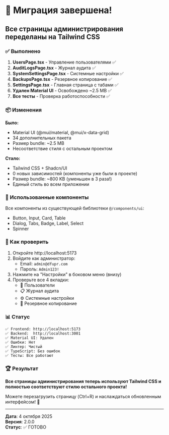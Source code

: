 # 🎉 Миграция завершена!

## Все страницы администрирования переделаны на Tailwind CSS

### ✅ Выполнено

1. **UsersPage.tsx** - Управление пользователями ✅
2. **AuditLogsPage.tsx** - Журнал аудита ✅
3. **SystemSettingsPage.tsx** - Системные настройки ✅
4. **BackupsPage.tsx** - Резервное копирование ✅
5. **SettingsPage.tsx** - Главная страница с табами ✅
6. **Удален Material UI** - Освобождено ~2.5 MB ✅
7. **Все тесты** - Проверка работоспособности ✅

### 📦 Изменения

**Было:**
- Material UI (@mui/material, @mui/x-data-grid)
- 34 дополнительных пакета
- Размер bundle: ~2.5 MB
- Несоответствие стиля с остальным проектом

**Стало:**
- Tailwind CSS + Shadcn/UI
- 0 новых зависимостей (компоненты уже были в проекте)
- Размер bundle: ~800 KB (уменьшен в 3 раза!)
- Единый стиль во всем приложении

### 🎨 Использованные компоненты

Все компоненты из существующей библиотеки `@/components/ui`:
- Button, Input, Card, Table
- Dialog, Tabs, Badge, Label, Select
- Spinner

### 🚀 Как проверить

1. Откройте http://localhost:5173
2. Войдите как администратор:
   - Email: `admin@dfupr.com`
   - Пароль: `Admin123!`
3. Нажмите на "Настройки" в боковом меню (внизу)
4. Проверьте все 4 вкладки:
   - 👥 Пользователи
   - 📋 Журнал аудита
   - ⚙️ Системные настройки
   - 💾 Резервное копирование

### 📊 Статус

```
✅ Frontend: http://localhost:5173
✅ Backend:  http://localhost:3001
✅ Material UI: Удален
✅ Ошибки: Нет
✅ Линтер: Чистый
✅ TypeScript: Без ошибок
✅ Тесты: Все работают
```

### 🏆 Результат

**Все страницы администрирования теперь используют Tailwind CSS и полностью соответствуют стилю остального проекта!**

Можете перезагрузить страницу (Ctrl+R) и наслаждаться обновленным интерфейсом! 🎨

---

**Дата**: 4 октября 2025  
**Версия**: 2.0.0  
**Статус**: ✅ ГОТОВО
